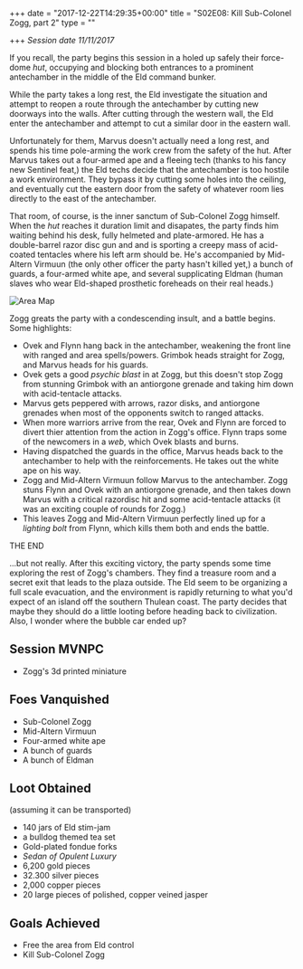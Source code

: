 +++
date = "2017-12-22T14:29:35+00:00"
title = "S02E08: Kill Sub-Colonel Zogg, part 2"
type = ""

+++
_Session date 11/11/2017_

If you recall, the party begins this session in a holed up safely their force-dome _hut_, occupying and blocking both entrances to a prominent antechamber in the middle of the Eld command bunker.

<!--more-->

While the party takes a long rest, the Eld investigate the situation and attempt to reopen a route through the antechamber by cutting new doorways into the walls. After cutting through the western wall, the Eld enter the antechamber and attempt to cut a similar door in the eastern wall.

Unfortunately for them, Marvus doesn't actually need a long rest, and spends his time pole-arming the work crew from the safety of the hut. After Marvus takes out a four-armed ape and a fleeing tech (thanks to his fancy new Sentinel feat,) the Eld techs decide that the antechamber is too hostile a work environment. They bypass it by cutting some holes into the ceiling, and eventually cut the eastern door from the safety of whatever room lies directly to the east of the antechamber.

That room, of course, is the inner sanctum of Sub-Colonel Zogg himself. When the _hut_ reaches it duration limit and disapates, the party finds him waiting behind his desk, fully helmeted and plate-armored. He has a double-barrel razor disc gun and and is sporting a creepy mass of acid-coated tentacles where his left arm should be. He's accompanied by Mid-Altern Virmuun (the only other officer the party hasn't killed yet,) a bunch of guards, a four-armed white ape, and several supplicating Eldman (human slaves who wear Eld-shaped prosthetic foreheads on their real heads.)

![Area Map](/uploads/session_8.png)

Zogg greats the party with a condescending insult, and a battle begins. Some highlights:

* Ovek and Flynn hang back in the antechamber,  weakening the front line with ranged and area spells/powers. Grimbok heads straight for Zogg, and Marvus heads for his guards.
* Ovek gets a good _psychic blast_ in at Zogg, but this doesn't stop Zogg from stunning Grimbok with an antiorgone grenade and taking him down with acid-tentacle attacks.
* Marvus gets peppered with arrows, razor disks, and antiorgone grenades when most of the opponents switch to ranged attacks.
* When more warriors arrive from the rear, Ovek and Flynn are forced to divert thier attention from the action in Zogg's office. Flynn traps some of the newcomers in a _web_, which Ovek blasts and burns.
* Having dispatched the guards in the office, Marvus heads back to the antechamber to help with the reinforcements. He takes out the white ape on his way.
* Zogg and Mid-Altern Virmuun follow Marvus to the antechamber. Zogg stuns Flynn and Ovek with an antiorgone grenade, and then takes down Marvus with a critical razordisc hit and some acid-tentacle attacks (it was an exciting couple of rounds for Zogg.)
* This leaves Zogg and Mid-Altern Virmuun perfectly lined up for a _lighting bolt_ from Flynn, which kills them both and ends the battle.

THE END

...but not really. After this exciting victory, the party spends some time exploring the rest of Zogg's chambers. They find a treasure room and a secret exit that leads to the plaza outside. The Eld seem to be organizing a full scale evacuation, and the environment is rapidly returning to what you'd expect of an island off the southern Thulean coast. The party decides that maybe they should do a little looting before heading back to civilization. Also, I wonder where the bubble car ended up?

## Session MVNPC

* Zogg's 3d printed miniature

## Foes Vanquished

* Sub-Colonel Zogg
* Mid-Altern Virmuun
* Four-armed white ape
* A bunch of guards
* A bunch of Eldman

## Loot Obtained

\(assuming it can be transported)

* 140 jars of Eld stim-jam
* a bulldog themed tea set
* Gold-plated fondue forks
* _Sedan of Opulent Luxury_
* 6,200 gold pieces
* 32.300 silver pieces
* 2,000 copper pieces
* 20 large pieces of polished, copper veined  jasper

## Goals Achieved

* Free the area from Eld control
* Kill Sub-Colonel Zogg